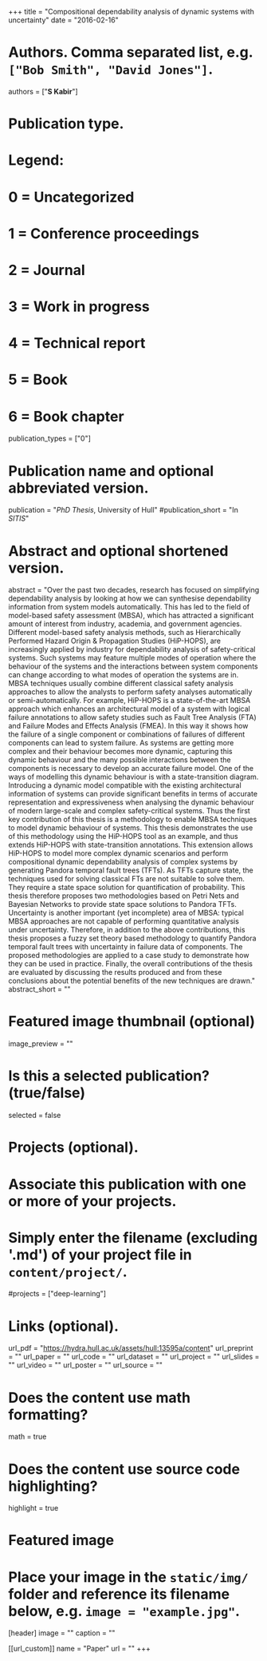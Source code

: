 +++
title = "Compositional dependability analysis of dynamic systems with uncertainty"
date = "2016-02-16"

# Authors. Comma separated list, e.g. `["Bob Smith", "David Jones"]`.
authors = ["**S Kabir**"]

# Publication type.
# Legend:
# 0 = Uncategorized
# 1 = Conference proceedings
# 2 = Journal
# 3 = Work in progress
# 4 = Technical report
# 5 = Book
# 6 = Book chapter
publication_types = ["0"]

# Publication name and optional abbreviated version.
publication = "*PhD Thesis*, University of Hull"
#publication_short = "In *SITIS*"

# Abstract and optional shortened version.
abstract = "Over the past two decades, research has focused on simplifying dependability analysis by looking at how we can synthesise dependability information from system models automatically. This has led to the field of model-based safety assessment (MBSA), which has attracted a significant amount of interest from industry, academia, and government agencies. Different model-based safety analysis methods, such as Hierarchically Performed Hazard Origin & Propagation Studies (HiP-HOPS), are increasingly applied by industry for dependability analysis of safety-critical systems. Such systems may feature multiple modes of operation where the behaviour of the systems and the interactions between system components can change according to what modes of operation the systems are in. MBSA techniques usually combine different classical safety analysis approaches to allow the analysts to perform safety analyses automatically or semi-automatically. For example, HiP-HOPS is a state-of-the-art MBSA approach which enhances an architectural model of a system with logical failure annotations to allow safety studies such as Fault Tree Analysis (FTA) and Failure Modes and Effects Analysis (FMEA). In this way it shows how the failure of a single component or combinations of failures of different components can lead to system failure. As systems are getting more complex and their behaviour becomes more dynamic, capturing this dynamic behaviour and the many possible interactions between the components is necessary to develop an accurate failure model. One of the ways of modelling this dynamic behaviour is with a state-transition diagram. Introducing a dynamic model compatible with the existing architectural information of systems can provide significant benefits in terms of accurate representation and expressiveness when analysing the dynamic behaviour of modern large-scale and complex safety-critical systems. Thus the first key contribution of this thesis is a methodology to enable MBSA techniques to model dynamic behaviour of systems. This thesis demonstrates the use of this methodology using the HiP-HOPS tool as an example, and thus extends HiP-HOPS with state-transition annotations. This extension allows HiP-HOPS to model more complex dynamic scenarios and perform compositional dynamic dependability analysis of complex systems by generating Pandora temporal fault trees (TFTs). As TFTs capture state, the techniques used for solving classical FTs are not suitable to solve them. They require a state space solution for quantification of probability. This thesis therefore proposes two methodologies based on Petri Nets and Bayesian Networks to provide state space solutions to Pandora TFTs. Uncertainty is another important (yet incomplete) area of MBSA: typical MBSA approaches are not capable of performing quantitative analysis under uncertainty. Therefore, in addition to the above contributions, this thesis proposes a fuzzy set theory based methodology to quantify Pandora temporal fault trees with uncertainty in failure data of components. The proposed methodologies are applied to a case study to demonstrate how they can be used in practice. Finally, the overall contributions of the thesis are evaluated by discussing the results produced and from these conclusions about the potential benefits of the new techniques are drawn."
abstract_short = ""

# Featured image thumbnail (optional)
image_preview = ""

# Is this a selected publication? (true/false)
selected = false

# Projects (optional).
#   Associate this publication with one or more of your projects.
#   Simply enter the filename (excluding '.md') of your project file in `content/project/`.
#projects = ["deep-learning"]

# Links (optional).
url_pdf = "https://hydra.hull.ac.uk/assets/hull:13595a/content"
url_preprint = ""
url_paper = ""
url_code = ""
url_dataset = ""
url_project = ""
url_slides = ""
url_video = ""
url_poster = ""
url_source = ""

# Does the content use math formatting?
math = true

# Does the content use source code highlighting?
highlight = true

# Featured image
# Place your image in the `static/img/` folder and reference its filename below, e.g. `image = "example.jpg"`.
[header]
image = ""
caption = ""

[[url_custom]]
    name = "Paper"
    url = ""
+++
